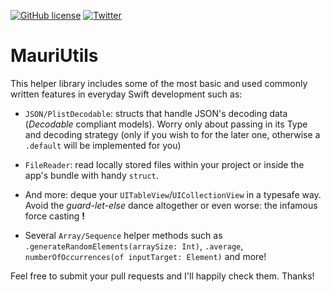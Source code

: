 [![GitHub license](https://img.shields.io/github/license/mchirino89/MauriNet?style=flat-square)](https://github.com/mchirino89/MauriNet/blob/main/LICENSE)
[![Twitter](https://img.shields.io/twitter/url?url=https%3A%2F%2Ftwitter.com%2FChirino89M)](https://twitter.com/intent/tweet?text=Wow:&url=https%3A%2F%2Fgithub.com%2Fmchirino89%2FMauriNet)

# MauriUtils

This helper library includes some of the most basic and used commonly written features in everyday Swift development such as:

- `JSON/PlistDecodable`: structs that handle JSON's decoding data (_Decodable_ compliant models). Worry only about passing in its Type and decoding strategy (only if you wish to for the later one, otherwise a `.default` will be implemented for you)

- `FileReader`: read locally stored files within your project or inside the app's bundle with handy `struct`.

- And more: deque your `UITableView`/`UICollectionView` in a typesafe way. Avoid the _guard-let-else_ dance altogether or even worse: the infamous force casting **!**

- Several `Array/Sequence` helper methods such as `.generateRandomElements(arraySize: Int)`, `.average`, `numberOfOccurrences(of inputTarget: Element)` and more!

Feel free to submit your pull requests and I'll happily check them. Thanks!
